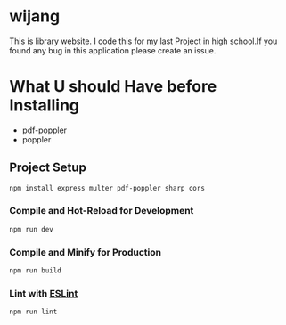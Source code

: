 # wijang

This is library website. I code this for my last Project in high school.If you found any bug in this application please create an issue.

# What U should Have before Installing
- pdf-poppler
- poppler
## Project Setup

```sh
npm install express multer pdf-poppler sharp cors
```

### Compile and Hot-Reload for Development

```sh
npm run dev
```

### Compile and Minify for Production

```sh
npm run build
```

### Lint with [ESLint](https://eslint.org/)

```sh
npm run lint
```
